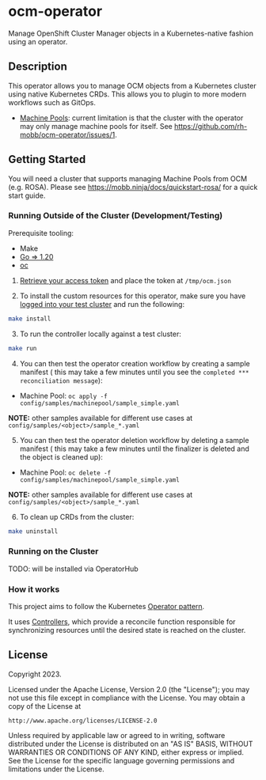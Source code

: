 # ocm-operator

Manage OpenShift Cluster Manager objects in a Kubernetes-native fashion using 
an operator.


## Description

This operator allows you to manage OCM objects from a Kubernetes cluster using 
native Kubernetes CRDs.  This allows you to plugin to more modern workflows such 
as GitOps.

* [Machine Pools](https://docs.openshift.com/rosa/rosa_cluster_admin/rosa_nodes/rosa-nodes-machinepools-about.html#machine-pools): 
current limitation is that the cluster with the operator may only manage 
machine pools for itself.  See https://github.com/rh-mobb/ocm-operator/issues/1.


## Getting Started

You will need a cluster that supports managing Machine Pools from OCM (e.g. ROSA).  Please 
see https://mobb.ninja/docs/quickstart-rosa/ for a quick start guide.


### Running Outside of the Cluster (Development/Testing)

Prerequisite tooling:

* Make
* [Go => 1.20](https://go.dev/doc/install)
* [oc](https://docs.openshift.com/container-platform/4.12/cli_reference/openshift_cli/getting-started-cli.html)

1. [Retrieve your access token](https://mobb.ninja/docs/quickstart-rosa/#get-a-red-hat-offline-access-token) and 
place the token at `/tmp/ocm.json`

2. To install the custom resources for this operator, make sure you have [logged into 
your test cluster](https://docs.openshift.com/rosa/rosa_install_access_delete_clusters/rosa-sts-accessing-cluster.html) and run the following:

```bash
make install
```

3. To run the controller locally against a test cluster:

```bash
make run
```

4. You can then test the operator creation workflow by creating a sample manifest (
this may take a few minutes until you see the `completed *** reconciliation message`):

* Machine Pool: `oc apply -f config/samples/machinepool/sample_simple.yaml`

**NOTE:** other samples available for different use cases at `config/samples/<object>/sample_*.yaml`

5. You can then test the operator deletion workflow by deleting a sample manifest (
this may take a few minutes until the finalizer is deleted and the object is cleaned
up):

* Machine Pool: `oc delete -f config/samples/machinepool/sample_simple.yaml`

**NOTE:** other samples available for different use cases at `config/samples/<object>/sample_*.yaml`

6. To clean up CRDs from the cluster:

```bash
make uninstall
```


### Running on the Cluster

TODO: will be installed via OperatorHub


### How it works
This project aims to follow the Kubernetes [Operator pattern](https://kubernetes.io/docs/concepts/extend-kubernetes/operator/).

It uses [Controllers](https://kubernetes.io/docs/concepts/architecture/controller/),
which provide a reconcile function responsible for synchronizing resources until the desired state is reached on the cluster.


## License

Copyright 2023.

Licensed under the Apache License, Version 2.0 (the "License");
you may not use this file except in compliance with the License.
You may obtain a copy of the License at

    http://www.apache.org/licenses/LICENSE-2.0

Unless required by applicable law or agreed to in writing, software
distributed under the License is distributed on an "AS IS" BASIS,
WITHOUT WARRANTIES OR CONDITIONS OF ANY KIND, either express or implied.
See the License for the specific language governing permissions and
limitations under the License.


